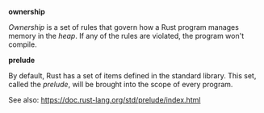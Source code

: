 **ownership**

*Ownership* is a set of rules that govern how a Rust program manages memory in the *heap*.
If any of the rules are violated, the program won't compile.

**prelude**

By default, Rust has a set of items defined in the standard library.
This set, called the *prelude*, will be brought into the scope of every program.

See also:
https://doc.rust-lang.org/std/prelude/index.html